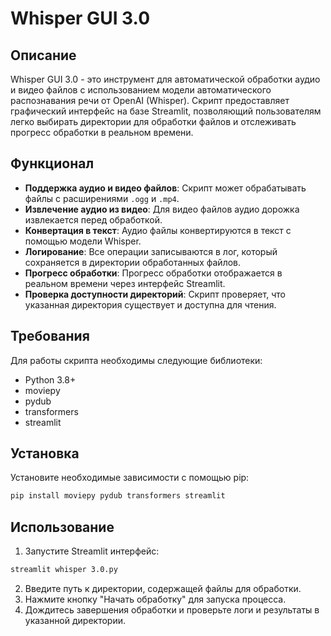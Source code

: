 
# Whisper GUI 3.0

## Описание

Whisper GUI 3.0 - это инструмент для автоматической обработки аудио и видео файлов с использованием модели автоматического распознавания речи от OpenAI (Whisper). Скрипт предоставляет графический интерфейс на базе Streamlit, позволяющий пользователям легко выбирать директории для обработки файлов и отслеживать прогресс обработки в реальном времени.

## Функционал

- **Поддержка аудио и видео файлов**: Скрипт может обрабатывать файлы с расширениями `.ogg` и `.mp4`.
- **Извлечение аудио из видео**: Для видео файлов аудио дорожка извлекается перед обработкой.
- **Конвертация в текст**: Аудио файлы конвертируются в текст с помощью модели Whisper.
- **Логирование**: Все операции записываются в лог, который сохраняется в директории обработанных файлов.
- **Прогресс обработки**: Прогресс обработки отображается в реальном времени через интерфейс Streamlit.
- **Проверка доступности директорий**: Скрипт проверяет, что указанная директория существует и доступна для чтения.

## Требования

Для работы скрипта необходимы следующие библиотеки:
- Python 3.8+
- moviepy
- pydub
- transformers
- streamlit

## Установка

Установите необходимые зависимости с помощью pip:

```bash
pip install moviepy pydub transformers streamlit
```

## Использование

1. Запустите Streamlit интерфейс:

```bash
streamlit whisper 3.0.py
```

2. Введите путь к директории, содержащей файлы для обработки.
3. Нажмите кнопку "Начать обработку" для запуска процесса.
4. Дождитесь завершения обработки и проверьте логи и результаты в указанной директории.
